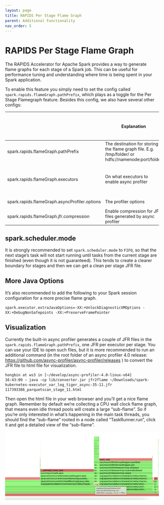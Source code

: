 ```yaml
---
layout: page
title: RAPIDS Per Stage Flame Graph
parent: Additional Functionality
nav_order: 5
---
```

# RAPIDS Per Stage Flame Graph
The RAPIDS Accelerator for Apache Spark provides a way to generate flame graphs for each stage of a Spark job. This can be useful for performance tuning and understanding where time is being spent in your Spark application.

To enable this feature you simply need to set the config called `spark.rapids.flameGraph.pathPrefix`, which plays as a toggle for the Per Stage Flamegraph feature. Besides this config, we also have several other configs:

|                                               | Explanation                                                                                        | Default value                                                                                                              | When do you need to care this config |
|-----------------------------------------------|----------------------------------------------------------------------------------------------------|----------------------------------------------------------------------------------------------------------------------------|--------------------------------------|
| spark.rapids.flameGraph.pathPrefix            | The destination for storing the flame graph file. E.g. /tmp/folder/ or hdfs://namenode:port/folder | Not set (not enabled)                                                                                                      | Always                               |
| spark.rapids.flameGraph.executors             | On what executors to enable async profiler                                                         | *, meaning all executors, you can replace with comma-separated list of executors IDs and hyphenated ranges of executor IDs | Unless necessary                     |
| spark.rapids.flameGraph.asyncProfiler.options | The profiler options                                                                               | jfr,event=cpu,wall=10ms                                                                                                    | Unless necessary                     |
| spark.rapids.flameGraph.jfr.compression       | Enable compression for JFR files generated by async profiler                                       | false                                                                                                                       | To save disk space                   |


## spark.scheduler.mode
It is strongly recommended to set `spark.scheduler.mode` to `FIFO`, so that the next stage’s task will not start running until tasks from the current stage are finished (even though it is not guaranteed). This tends to create a clearer boundary for stages and then we can get a clean per stage JFR file.

## More Java Options
It’s also recommended to add the following to your Spark session configuration for a more precise flame graph.

```
spark.executor.extraJavaOptions=-XX:+UnlockDiagnosticVMOptions -XX:+DebugNonSafepoints -XX:+PreserveFramePointer
```

## Visualization

Currently the built-in async profiler generates a couple of JFR files in the `spark.rapids.flameGraph.pathPrefix`, one JFR per executor per stage. You can use your IDE to open such files, but it is more recommended to run an additional command (in the root folder of an async profiler 4.0 release: https://github.com/async-profiler/async-profiler/releases ) to convert the JFR file to html file for visualization.


```
hongbin at ws3 in [~/develop/async-profiler-4.0-linux-x64]
16:43:09 › java -cp lib/converter.jar jfr2flame ~/Downloads/spark-kubernetes-executor_var_log_tiger_async-35-11.jfr  117393386_parquetscan_stage_11.html
```

Then open the html file in your web browser and you’ll get a nice flame graph. Remember by default we’re collecting a CPU wall clock flame graph, that means even idle thread pools will create a large “sub-flame”. So if you’re only interested in what’s happening in the main task threads, you should find the “sub-flame” rooted in a node called “TaskRunner.run”, click it and get a detailed view of the “sub-flame”.

![flame graph sample](../img/flamegraph.png)
